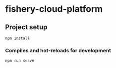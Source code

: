 # fishery-cloud-platform

## Project setup
```
npm install
```

### Compiles and hot-reloads for development
```
npm run serve
```


